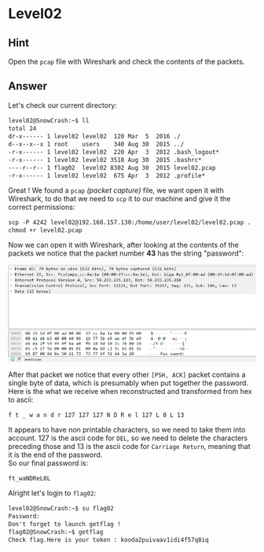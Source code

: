 # Level02

## Hint

Open the `pcap` file with Wireshark and check the contents of the packets.

## Answer

Let's check our current directory:
```
level02@SnowCrash:~$ ll
total 24
dr-x------ 1 level02 level02  120 Mar  5  2016 ./
d--x--x--x 1 root    users    340 Aug 30  2015 ../
-r-x------ 1 level02 level02  220 Apr  3  2012 .bash_logout*
-r-x------ 1 level02 level02 3518 Aug 30  2015 .bashrc*
----r--r-- 1 flag02  level02 8302 Aug 30  2015 level02.pcap
-r-x------ 1 level02 level02  675 Apr  3  2012 .profile*
```

Great ! We found a `pcap` *(packet capture)* file, we want open it with Wireshark, to do that we need to `scp` it to our machine and give it the correct permissions:
```
scp -P 4242 level02@192.168.157.130:/home/user/level02/level02.pcap .
chmod +r level02.pcap
```

Now we can open it with Wireshark, after looking at the contents of the packets we notice that the packet number **43** has the string "password":

![wireshark](../../files/wireshark.png)

After that packet we notice that every other `[PSH, ACK]` packet contains a single byte of data, which is presumably when put together the password. Here is the what we receive when reconstructed and transformed from hex to ascii:
```
f t _ w a n d r 127 127 127 N D R e l 127 L 0 L 13
```

It appears to have non printable characters, so we need to take them into account. 127 is the ascii code for `DEL`, so we need to delete the characters preceding those and 13 is the ascii code for `Carriage Return`, meaning that it is the end of the password.<br>
So our final password is:
```
ft_waNDReL0L
```

Alright let's login to `flag02`:
```
level02@SnowCrash:~$ su flag02
Password:
Don't forget to launch getflag !
flag02@SnowCrash:~$ getflag
Check flag.Here is your token : kooda2puivaav1idi4f57q8iq
```